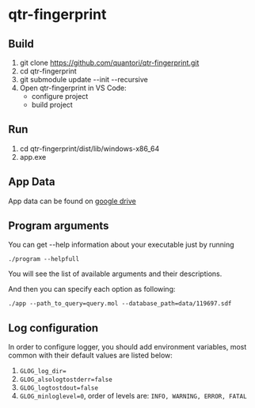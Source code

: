 # qtr-fingerprint
## Build
1. git clone https://github.com/quantori/qtr-fingerprint.git
2. cd qtr-fingerprint
3. git submodule update --init --recursive
4. Open qtr-fingerprint in VS Code:
   - configure project
   - build project
## Run
1. cd qtr-fingerprint/dist/lib/windows-x86_64
2. app.exe

## App Data
App data can be found on [google drive](https://drive.google.com/drive/u/3/folders/1VrQjWSKFtYdBeHLVDyrCrQFrxso3j45w)

## Program arguments

You can get --help information about your executable just by running 

`./program --helpfull`

You will see the list of available arguments and their descriptions.

And then you can specify each option as following:

`./app --path_to_query=query.mol --database_path=data/119697.sdf`

## Log configuration

In order to configure logger, you should add environment variables, 
most common with their default values are listed below:
1. `GLOG_log_dir=`
2. `GLOG_alsologtostderr=false`
3. `GLOG_logtostdout=false`
4. `GLOG_minloglevel=0`, order of levels are: `INFO, WARNING, ERROR, FATAL`
